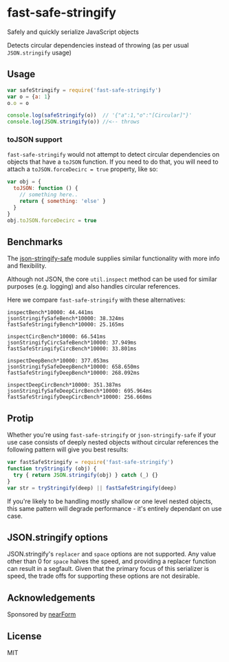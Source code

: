 # fast-safe-stringify

Safely and quickly serialize JavaScript objects

Detects circular dependencies instead of throwing
(as per usual `JSON.stringify` usage)

## Usage

```js
var safeStringify = require('fast-safe-stringify')
var o = {a: 1}
o.o = o

console.log(safeStringify(o))  // '{"a":1,"o":"[Circular]"}'
console.log(JSON.stringify(o)) //<-- throws
```

### toJSON support

`fast-safe-stringify` would not attempt to detect circular dependencies
on objects that have a `toJSON` function. If you need to do that, you
will need to attach a `toJSON.forceDecirc = true` property, like
so:

```js
var obj = {
  toJSON: function () {
    // something here..
    return { something: 'else' }
  }
}
obj.toJSON.forceDecirc = true
```

## Benchmarks

The [json-stringify-safe](http://npm.im/json-stringify-safe) module supplies similar functionality with more info and flexibility.

Although not JSON, the core `util.inspect` method can be used for similar purposes (e.g. logging) and also handles circular references.

Here we compare `fast-safe-stringify` with these alternatives:

```
inspectBench*10000: 44.441ms
jsonStringifySafeBench*10000: 38.324ms
fastSafeStringifyBench*10000: 25.165ms

inspectCircBench*10000: 66.541ms
jsonStringifyCircSafeBench*10000: 37.949ms
fastSafeStringifyCircBench*10000: 33.801ms

inspectDeepBench*10000: 377.053ms
jsonStringifySafeDeepBench*10000: 658.650ms
fastSafeStringifyDeepBench*10000: 268.092ms

inspectDeepCircBench*10000: 351.387ms
jsonStringifySafeDeepCircBench*10000: 695.964ms
fastSafeStringifyDeepCircBench*10000: 256.660ms
```

## Protip

Whether you're using `fast-safe-stringify` or `json-stringify-safe`
if your use case consists of deeply nested objects without circular
references the following pattern will give you best results:

```js
var fastSafeStringify = require('fast-safe-stringify')
function tryStringify (obj) {
  try { return JSON.stringify(obj) } catch (_) {}
}
var str = tryStringify(deep) || fastSafeStringify(deep)
```

If you're likely to be handling mostly shallow or one level nested objects,
this same pattern will degrade performance - it's entirely dependant on use case.

## JSON.stringify options

JSON.stringify's `replacer` and `space` options are not supported. Any value
other than 0 for `space` halves the speed, and providing a replacer function
can result in a segfault. Given that the primary focus of this serializer is
speed, the trade offs for supporting these options are not desirable.

## Acknowledgements

Sponsored by [nearForm](http://nearform.com)

## License

MIT

